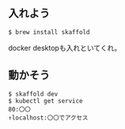 ## 入れよう
```
$ brew install skaffold
```
docker desktopも入れといてくれ。

## 動かそう
```
$ skaffold dev
$ kubectl get service
80:〇〇
↑localhost:〇〇でアクセス
```

